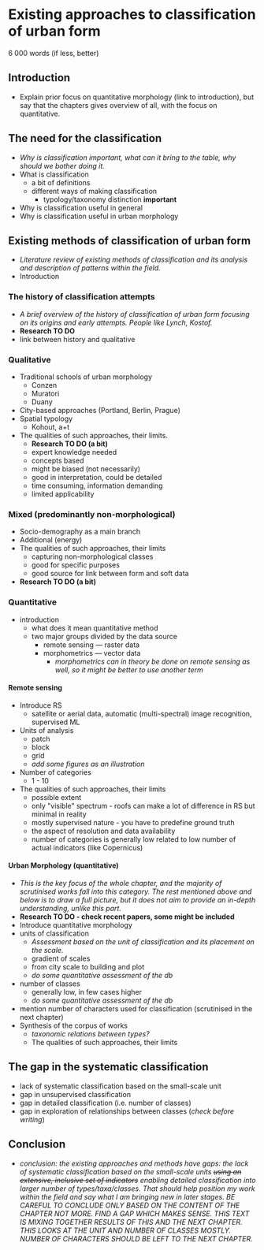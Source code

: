 # Existing approaches to classification of urban form
6 000 words (if less, better)

## Introduction
- Explain prior focus on quantitative morphology (link to introduction), but say that the chapters gives overview of all, with the focus on quantitative.

## The need for the classification
- *Why is classification important, what can it bring to the table, why should we bother doing it.*
- What is classification
	- a bit of definitions
	- different ways of making classification
		- typology/taxonomy distinction **important**
- Why is classification useful in general
- Why is classification useful in urban morphology

## Existing methods of classification of urban form
- *Literature review of existing methods of classification and its analysis and description of patterns within the field.*
- Introduction

### The history of classification attempts
- *A brief overview of the history of classification of urban form focusing on its origins and early attempts. People like Lynch, Kostof.*
- **Research TO DO**
- link between history and qualitative

### Qualitative
- Traditional schools of urban morphology
	- Conzen
	- Muratori
	- Duany
- City-based approaches (Portland, Berlin, Prague)
- Spatial typology
	- Kohout, a+t
- The qualities of such approaches, their limits.
  - **Research TO DO (a bit)**
  - expert knowledge needed
  - concepts based
  - might be biased (not necessarily)
  - good in interpretation, could be detailed
  - time consuming, information demanding
  - limited applicability

### Mixed (predominantly non-morphological)
- Socio-demography as a main branch
- Additional (energy)
- The qualities of such approaches, their limits
	- capturing non-morphological classes
	- good for specific purposes
	- good source for link between form and soft data
- **Research TO DO (a bit)**

### Quantitative
- introduction
	- what does it mean quantitative method
	- two major groups divided by the data source
		- remote sensing — raster data
		- morphometrics — vector data
			- *morphometrics can in theory be done on remote sensing as well, so it might be better to use another term*

#### Remote sensing
- Introduce RS
	- satellite or aerial data, automatic (multi-spectral) image recognition, supervised ML
- Units of analysis
	- patch
	- block
	- grid
	- *add some figures as an illustration*
- Number of categories
	- 1 - 10
- The qualities of such approaches, their limits
	- possible extent
	- only "visible" spectrum - roofs can make a lot of difference in RS but minimal in reality
	- mostly supervised nature - you have to predefine ground truth
	- the aspect of resolution and data availability
	- number of categories is generally low related to low number of actual indicators (like Copernicus)

#### Urban Morphology (quantitative)
- *This is the key focus of the whole chapter, and the majority of scrutinised works fall into this category. The rest mentioned above and below is to draw a full picture, but it does not aim to provide an in-depth understanding, unlike this part.*
- **Research TO DO - check recent papers, some might be included**
- Introduce quantitative morphology
- units of classification
  - *Assessment based on the unit of classification and its placement on the scale.*
  - gradient of scales
  - from city scale to building and plot
  - *do some quantitative assessment of the db*
- number of classes
  - generally low, in few cases higher
  - *do some quantitative assessment of the db*
- mention number of characters used for classification (scrutinised in the next chapter)
- Synthesis of the corpus of works
	- *taxonomic relations between types?*
	- The qualities of such approaches, their limits

## The gap in the systematic classification
- lack of systematic classification based on the small-scale unit
- gap in unsupervised classification
- gap in detailed classification (i.e. number of classes)
- gap in exploration of relationships between classes (*check before writing*)

## Conclusion
- *conclusion: the existing approaches and methods have gaps: the lack of systematic classification based on the small-scale units ~~using an extensive, inclusive set of indicators~~ enabling detailed classification into larger number of types/taxa/classes.  That should help position my work within the field and say what I am bringing new in later stages. BE CAREFUL TO CONCLUDE ONLY BASED ON THE CONTENT OF THE CHAPTER NOT MORE. FIND A GAP WHICH MAKES SENSE. THIS TEXT IS MIXING TOGETHER RESULTS OF THIS AND THE NEXT CHAPTER. THIS LOOKS AT THE UNIT AND NUMBER OF CLASSES MOSTLY. NUMBER OF CHARACTERS SHOULD BE LEFT TO THE NEXT CHAPTER.*
